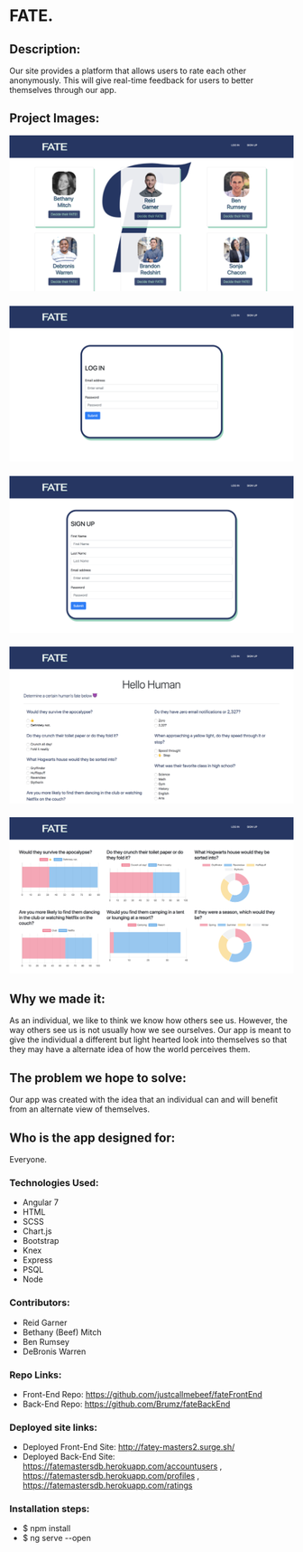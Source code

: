# FATE. 

## Description: 
Our site provides a platform that allows users to rate each other anonymously. This will give real-time feedback for users to better themselves through our app.

## Project Images: 

![Home](src/assets/Home.png)

###

![LogIn](src/assets/LogIn.png)

###

![SignUp](src/assets/SignUp.png)

###

![Questions](src/assets/Questions.png)

###

![Charts](src/assets/Charts.png)


## Why we made it:
As an individual, we like to think we know how others see us. However, the way others see us is not usually how we see ourselves. Our app is meant to give the individual a different but light hearted look into themselves so that they may have a alternate idea of how the world perceives them.   

## The problem we hope to solve:
Our app was created with the idea that an individual can and will benefit from an alternate view of themselves. 

## Who is the app designed for:
Everyone. 

### Technologies Used:
- Angular 7
- HTML
- SCSS
- Chart.js
- Bootstrap
- Knex
- Express
- PSQL
- Node

### Contributors:
- Reid Garner
- Bethany (Beef) Mitch
- Ben Rumsey
- DeBronis Warren

### Repo Links:
- Front-End Repo: https://github.com/justcallmebeef/fateFrontEnd
- Back-End Repo: https://github.com/Brumz/fateBackEnd

### Deployed site links:
- Deployed Front-End Site: http://fatey-masters2.surge.sh/
- Deployed Back-End Site: https://fatemastersdb.herokuapp.com/accountusers , https://fatemastersdb.herokuapp.com/profiles , https://fatemastersdb.herokuapp.com/ratings

### Installation steps:
- $ npm install 
- $ ng serve --open 

